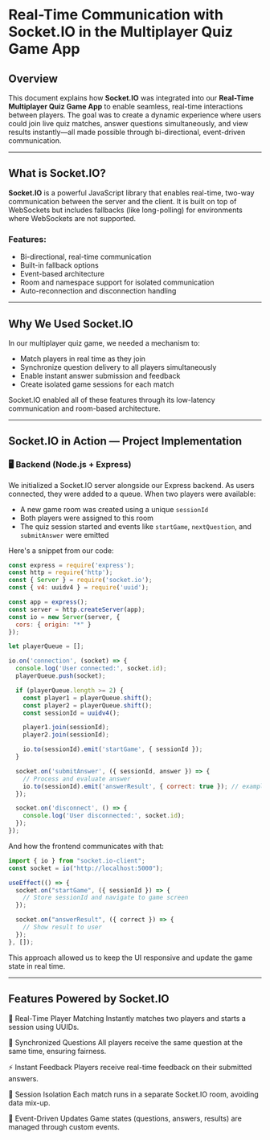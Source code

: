 # Real-Time Communication with Socket.IO in the Multiplayer Quiz Game App

## Overview

This document explains how **Socket.IO** was integrated into our **Real-Time Multiplayer Quiz Game App** to enable seamless, real-time interactions between players. The goal was to create a dynamic experience where users could join live quiz matches, answer questions simultaneously, and view results instantly—all made possible through bi-directional, event-driven communication.

---

## What is Socket.IO?

**Socket.IO** is a powerful JavaScript library that enables real-time, two-way communication between the server and the client. It is built on top of WebSockets but includes fallbacks (like long-polling) for environments where WebSockets are not supported.

### Features:
- Bi-directional, real-time communication
- Built-in fallback options
- Event-based architecture
- Room and namespace support for isolated communication
- Auto-reconnection and disconnection handling

---

## Why We Used Socket.IO

In our multiplayer quiz game, we needed a mechanism to:
- Match players in real time as they join
- Synchronize question delivery to all players simultaneously
- Enable instant answer submission and feedback
- Create isolated game sessions for each match

Socket.IO enabled all of these features through its low-latency communication and room-based architecture.

---

## Socket.IO in Action — Project Implementation

### 🖥️ Backend (Node.js + Express)

We initialized a Socket.IO server alongside our Express backend. As users connected, they were added to a queue. When two players were available:
- A new game room was created using a unique `sessionId`
- Both players were assigned to this room
- The quiz session started and events like `startGame`, `nextQuestion`, and `submitAnswer` were emitted

Here's a snippet from our code:
```js
const express = require('express');
const http = require('http');
const { Server } = require('socket.io');
const { v4: uuidv4 } = require('uuid');

const app = express();
const server = http.createServer(app);
const io = new Server(server, {
  cors: { origin: "*" }
});

let playerQueue = [];

io.on('connection', (socket) => {
  console.log('User connected:', socket.id);
  playerQueue.push(socket);

  if (playerQueue.length >= 2) {
    const player1 = playerQueue.shift();
    const player2 = playerQueue.shift();
    const sessionId = uuidv4();

    player1.join(sessionId);
    player2.join(sessionId);

    io.to(sessionId).emit('startGame', { sessionId });
  }

  socket.on('submitAnswer', ({ sessionId, answer }) => {
    // Process and evaluate answer
    io.to(sessionId).emit('answerResult', { correct: true }); // example
  });

  socket.on('disconnect', () => {
    console.log('User disconnected:', socket.id);
  });
});
```
And how the frontend communicates with that:
```js
import { io } from "socket.io-client";
const socket = io("http://localhost:5000");

useEffect(() => {
  socket.on("startGame", ({ sessionId }) => {
    // Store sessionId and navigate to game screen
  });

  socket.on("answerResult", ({ correct }) => {
    // Show result to user
  });
}, []);
```
This approach allowed us to keep the UI responsive and update the game state in real time.
<hr>

## Features Powered by Socket.IO
🔁 Real-Time Player Matching
Instantly matches two players and starts a session using UUIDs.

🧠 Synchronized Questions
All players receive the same question at the same time, ensuring fairness.

⚡ Instant Feedback
Players receive real-time feedback on their submitted answers.

🔐 Session Isolation
Each match runs in a separate Socket.IO room, avoiding data mix-up.

🔄 Event-Driven Updates
Game states (questions, answers, results) are managed through custom events.
